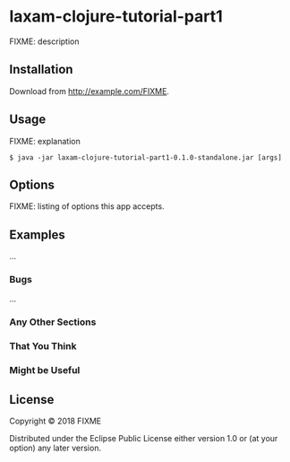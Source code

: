 # laxam-clojure-tutorial-part1

FIXME: description

## Installation

Download from http://example.com/FIXME.

## Usage

FIXME: explanation

    $ java -jar laxam-clojure-tutorial-part1-0.1.0-standalone.jar [args]

## Options

FIXME: listing of options this app accepts.

## Examples

...

### Bugs

...

### Any Other Sections
### That You Think
### Might be Useful

## License

Copyright © 2018 FIXME

Distributed under the Eclipse Public License either version 1.0 or (at
your option) any later version.
